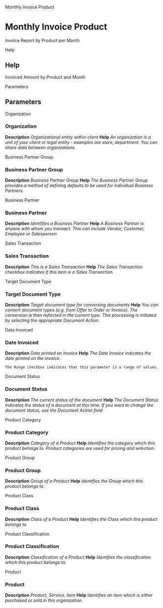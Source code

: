 
Monthly Invoice Product
# Monthly Invoice Product


Invoice Report by Product per Month

Help
## Help

Invoiced Amount by Product and Month

Parameters
## Parameters


Organization
### Organization

**Description**
 *Organizational entity within client*
**Help**
 *An organization is a unit of your client or legal entity - examples are store, department. You can share data between organizations.*

Business Partner Group
### Business Partner Group

**Description**
 *Business Partner Group*
**Help**
 *The Business Partner Group provides a method of defining defaults to be used for individual Business Partners.*

Business Partner
### Business Partner

**Description**
 *Identifies a Business Partner*
**Help**
 *A Business Partner is anyone with whom you transact.  This can include Vendor, Customer, Employee or Salesperson*

Sales Transaction
### Sales Transaction

**Description**
 *This is a Sales Transaction*
**Help**
 *The Sales Transaction checkbox indicates if this item is a Sales Transaction.*

Target Document Type
### Target Document Type

**Description**
 *Target document type for conversing documents*
**Help**
 *You can convert document types (e.g. from Offer to Order or Invoice).  The conversion is then reflected in the current type.  This processing is initiated by selecting the appropriate Document Action.*

Date Invoiced
### Date Invoiced

**Description**
 *Date printed on Invoice*
**Help**
 *The Date Invoice indicates the date printed on the invoice.*

```
The Range checkbox indicates that this parameter is a range of values.
```
Document Status
### Document Status

**Description**
 *The current status of the document*
**Help**
 *The Document Status indicates the status of a document at this time.  If you want to change the document status, use the Document Action field*

Product Category
### Product Category

**Description**
 *Category of a Product*
**Help**
 *Identifies the category which this product belongs to.  Product categories are used for pricing and selection.*

Product Group
### Product Group

**Description**
 *Group of a Product*
**Help**
 *Identifies the Group which this product belongs to.*

Product Class
### Product Class

**Description**
 *Class of a Product*
**Help**
 *Identifies the Class which this product belongs to*

Product Classification
### Product Classification

**Description**
 *Classification of a Product*
**Help**
 *Identifies the classification which this product belongs to.*

Product
### Product

**Description**
 *Product, Service, Item*
**Help**
 *Identifies an item which is either purchased or sold in this organization.*
